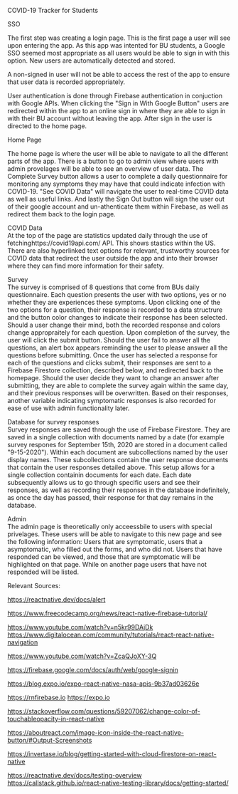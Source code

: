 COVID-19 Tracker for Students

SSO  

The first step was creating a login page. This is the first page a user will see upon entering the app. As this app was intented for BU students, a Google SSO seemed most appropriate as all users would be able to sign in with this option. New users are automatically detected and stored.

A non-signed in user will not be able to access the rest of the app to ensure that user data is recorded appropriately.

User authentication is done through Firebase authentication in conjuction with Google APIs. When clicking the "Sign in With Google Button" users are redirected within the app to an online sign in where they are able to sign in with their BU account without leaving the app. After sign in the user is directed to the home page.

Home Page  

The home page is where the user will be able to navigate to all the different parts of the app. There is a button to go to admin view where users with admin provelages will be able to see an overview of user data. The Complete Survey button allows a user to complete a daily questionnaire for monitoring any symptoms they may have that could indicate infection with COVID-19. "See COVID Data" will navigate the user to real-time COVID data as well as useful links. And lastly the Sign Out button will sign the user out of their google account and un-athenticate them within Firebase, as well as redirect them back to the login page.

COVID Data  
At the top of the page are statistics updated daily through the use of fetchinghttps://covid19api.com/ API. This shows stastics within the US. There are also hyperlinked text options for relevant, trustworthy sources for COVID data that redirect the user outside the app and into their browser where they can find more information for their safety.

Survey  
The survey is comprised of 8 questions that come from BUs daily questionnaire. Each question presents the user with two options, yes or no whether they are experiences these symptoms. Upon clicking one of the two options for a question, their response is recorded to a data structrure and the button color changes to indicate their response has been selected. Should a user change their mind, both the recorded response and colors change appropraitely for each question. Upon completion of the survey, the user will click the submit button. Should the user fail to answer all the questions, an alert box appears reminding the user to please answer all the questions before submitting. Once the user has selected a response for each of the questions and clicks submit, their responses are sent to a Firebase Firestore collection, described below, and redirected back to the homepage. Should the user decide they want to change an answer after submitting, they are able to complete the survey again within the same day, and their previous responses will be overwritten. Based on their responses, another variable indicating symptomatic responses is also recorded for ease of use with admin functionality later.

Database for survey responses  
Survey responses are saved through the use of Firebase Firestore. They are saved in a single collection with documents named by a date (for example survey respones for September 15th, 2020 are stored in a document called "9-15-2020"). Within each document are subcollections named by the user display names. These subcollections contain the user response documents that contain the user responses detailed above. This setup allows for a single collection containin documents for each date. Each date subsequently allows us to go through specific users and see their responses, as well as recording their responses in the database indefinitely, as once the day has passed, their response for that day remains in the database. 


Admin  
The admin page is theoretically only acceessbile to users with special privelages. These users will be able to navigate to this new page and see the following information: Users that are symptomatic, users that a asymptomatic, who filled out the forms, and who did not. Users that have responded can be viewed, and those that are symptomatic will be highlighted on that page. While on another page users that have not responded will be listed.



Relevant Sources:

https://reactnative.dev/docs/alert

https://www.freecodecamp.org/news/react-native-firebase-tutorial/


https://www.youtube.com/watch?v=n5kr99DAjDk
https://www.digitalocean.com/community/tutorials/react-react-native-navigation


https://www.youtube.com/watch?v=ZcaQJoXY-3Q

https://firebase.google.com/docs/auth/web/google-signin


https://blog.expo.io/expo-react-native-nasa-apis-9b37ad03626e


https://rnfirebase.io
https://expo.io


https://stackoverflow.com/questions/59207062/change-color-of-touchableopacity-in-react-native


https://aboutreact.com/image-icon-inside-the-react-native-button/#Output-Screenshots


https://invertase.io/blog/getting-started-with-cloud-firestore-on-react-native


https://reactnative.dev/docs/testing-overview
https://callstack.github.io/react-native-testing-library/docs/getting-started/